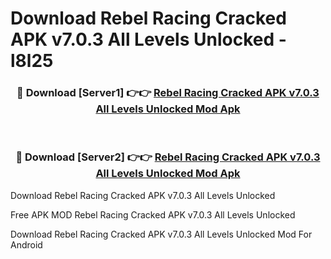 # Download Rebel Racing Cracked APK v7.0.3 All Levels Unlocked - l8l25



<div align="center">
<h3>🔴 Download [Server1] 👉👉 <a href="https://momento.my/?title=Rebel_Racing_Cracked_APK_v7.0.3_All_Levels_Unlocked">Rebel Racing Cracked APK v7.0.3 All Levels Unlocked Mod Apk</a></h3><br>

<h3>🔴 Download [Server2] 👉👉 <a href="https://momento.my/?title=Rebel_Racing_Cracked_APK_v7.0.3_All_Levels_Unlocked">Rebel Racing Cracked APK v7.0.3 All Levels Unlocked Mod Apk</a></h3>
</div>



Download Rebel Racing Cracked APK v7.0.3 All Levels Unlocked 

Free APK MOD Rebel Racing Cracked APK v7.0.3 All Levels Unlocked 

Download Rebel Racing Cracked APK v7.0.3 All Levels Unlocked Mod For Android
